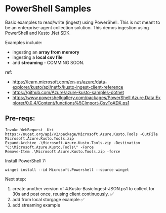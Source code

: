 # PowerShell Samples

Basic examples to read/write (ingest) using PowerShell. This is not meant to be an enterprise-agent collection solution. This demos ingestion using PowerShell and Kusto .Net SDK. 

Examples include: 
- ingesting an **array from memory** 
- ingesting a **local csv file** 
- and **streaming** - COMMING SOON.

ref: 
- https://learn.microsoft.com/en-us/azure/data-explorer/kusto/api/netfx/kusto-ingest-client-reference
- https://github.com/Azure/azure-kusto-samples-dotnet
- https://www.powershellgallery.com/packages/PowerShell.Azure.Data.Explorer/0.0.4/Content/functions%5CImport-CsvToADX.ps1

##  Pre-reqs:

```
Invoke-WebRequest -Uri https://nuget.org/api/v2/package/Microsoft.Azure.Kusto.Tools -OutFile Microsoft.Azure.Kusto.Tools.zip
Expand-Archive .\Microsoft.Azure.Kusto.Tools.zip -Destination "C:\Microsoft.Azure.Kusto.Tools\" -Force
Remove-Item .\Microsoft.Azure.Kusto.Tools.zip -force
```
Install PowerShell 7: 
```
winget install --id Microsoft.Powershell --source winget
```

Next step:
1. create another version of 4.Kusto-BasicIngest-JSON.ps1 to collect for 30s and post once, reusing client continuously. :white_check_mark:
2. add from local storgage example :white_check_mark:
3. add streaming example
